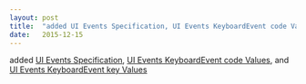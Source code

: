 ```yaml
---
layout: post
title:  "added UI Events Specification, UI Events KeyboardEvent code Values, and UI Events KeyboardEvent key Values"
date:   2015-12-15
---
```


added [UI Events Specification](http://www.w3.org/TR/uievents/), [UI Events KeyboardEvent code Values](http://www.w3.org/TR/uievents-code/), and [UI Events KeyboardEvent key Values](http://www.w3.org/TR/uievents-key/)

